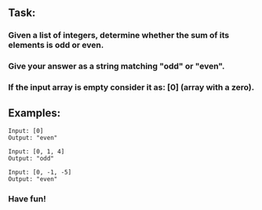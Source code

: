 ## Task:
### Given a list of integers, determine whether the sum of its elements is odd or even.

### Give your answer as a string matching "odd" or "even".

### If the input array is empty consider it as: [0] (array with a zero).

## Examples:
```
Input: [0]
Output: "even"

Input: [0, 1, 4]
Output: "odd"

Input: [0, -1, -5]
Output: "even"
```

### Have fun!
